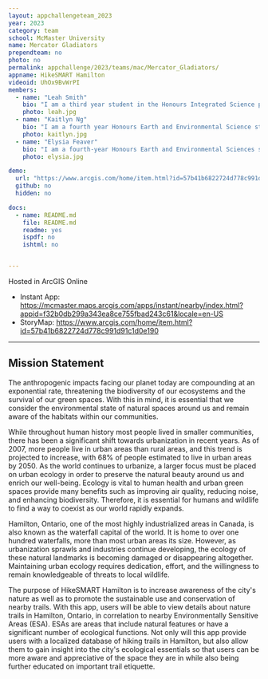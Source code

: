 ```yaml
---
layout: appchallengeteam_2023
year: 2023
category: team
school: McMaster University
name: Mercator Gladiators
prependteam: no
photo: no
permalink: appchallenge/2023/teams/mac/Mercator_Gladiators/
appname: HikeSMART Hamilton
videoid: UhOx9BvWrPI
members:
  - name: "Leah Smith"
    bio: "I am a third year student in the Honours Integrated Science program and a new ECCE student associate. I’m concentrating in earth and environmental science while pursuing a concurrent certificate in GIS. My academic interests are related to the applications of GIS in geological and historical analyses. I am currently working on an independent project where I am using historical aerial imagery to conduct a change detection analysis of the main McMaster University campus in Hamilton, Ontario, displaying how the campus and its buildings have evolved over time. Beyond academia, I love immersing myself in all things music, from playing ukulele in my bedroom to performing in the MacSci Musical."
    photo: leah.jpg
  - name: "Kaitlyn Ng"
    bio: "I am a fourth year Honours Earth and Environmental Science student pursuing a certificate in GIS. I took an interest in GIS in second year as a way to take a break from chemistry, and gained a passion for the multitude of analyzes that GIS is capable of. I hope to be able to apply my knowledge towards using GIS to visualize water contamination and pollutants. In my spare time, I like playing piano, squishing my dog, and reading sci-fi novels."
    photo: kaitlyn.jpg
  - name: "Elysia Feaver"
    bio: "I am a fourth-year Honours Earth and Environmental Sciences student and ECCE Student Associate pursuing a Concurrent Certificate in GIS. My passion lies in applying GIS to geology, and I am always interested in learning how spatial analysis can enhance our understanding of the earth. Outside of academia, I am an active member and treasurer of McMaster’s cheerleading team. In my free time, I love to get outside and explore nature, whether it be through hiking, kayaking, or just staying active."
    photo: elysia.jpg

demo:
  url: "https://www.arcgis.com/home/item.html?id=57b41b6822724d778c991d91c1d0e190"
  github: no
  hidden: no

docs:
  - name: README.md
    file: README.md
    readme: yes
    ispdf: no
    ishtml: no


---
```


Hosted in ArcGIS Online

- Instant App: <https://mcmaster.maps.arcgis.com/apps/instant/nearby/index.html?appid=f32b0db299a343ea8ce755fbad243c61&locale=en-US>
- StoryMap: <https://www.arcgis.com/home/item.html?id=57b41b6822724d778c991d91c1d0e190>

---

## Mission Statement

The anthropogenic impacts facing our planet today are compounding at an exponential rate, threatening the biodiversity of our ecosystems and the survival of our green spaces. With this in mind, it is essential that we consider the environmental state of natural spaces around us and remain aware of the habitats within our communities.

While throughout human history most people lived in smaller communities, there has been a significant shift towards urbanization in recent years. As of 2007, more people live in urban areas than rural areas, and this trend is projected to increase, with 68% of people estimated to live in urban areas by 2050. As the world continues to urbanize, a larger focus must be placed on urban ecology in order to preserve the natural beauty around us and enrich our well-being. Ecology is vital to human health and urban green spaces provide many benefits such as improving air quality, reducing noise, and enhancing biodiversity. Therefore, it is essential for humans and wildlife to find a way to coexist as our world rapidly expands.

Hamilton, Ontario, one of the most highly industrialized areas in Canada, is also known as the waterfall capital of the world. It is home to over one hundred waterfalls, more than most urban areas its size. However, as urbanization sprawls and industries continue developing, the ecology of these natural landmarks is becoming damaged or disappearing altogether. Maintaining urban ecology requires dedication, effort, and the willingness to remain knowledgeable of threats to local wildlife. 

The purpose of HikeSMART Hamilton is to increase awareness of the city's nature as well as to promote the sustainable use and conservation of nearby trails. With this app, users will be able to view details about nature trails in Hamilton, Ontario, in correlation to nearby Environmentally Sensitive Areas (ESA). ESAs are areas that include natural features or have a significant number of ecological functions. Not only will this app provide users with a localized database of hiking trails in Hamilton, but also allow them to gain insight into the city's ecological essentials so that users can be more aware and appreciative of the space they are in while also being further educated on important trail etiquette.
